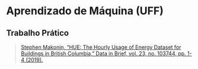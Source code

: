 # Aprendizado de Máquina (UFF)

## Trabalho Prático

> [Stephen Makonin, “HUE: The Hourly Usage of Energy Dataset for Buildings in British Columbia,” Data in Brief, vol. 23, no. 103744, pp. 1-4 (2019).](https://dataverse.harvard.edu/dataset.xhtml?persistentId=doi:10.7910/DVN/N3HGRN)
